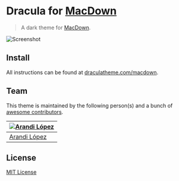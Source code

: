 # Dracula for [MacDown](https://macdown.uranusjr.com)

> A dark theme for [MacDown](https://macdown.uranusjr.com).

![Screenshot](https://draculatheme.com/assets/img/screenshots/macdown.png)

## Install

All instructions can be found at [draculatheme.com/macdown](https://draculatheme.com/macdown).

## Team

This theme is maintained by the following person(s) and a bunch of [awesome contributors](https://github.com/dracula/macdown/graphs/contributors).

[![Arandi López](https://avatars3.githubusercontent.com/u/2985233?v=3&s=70)](https://github.com/JimmyMultani) |
--- |
[Arandi López](https://github.com/arandilopez) |

## License

[MIT License](./LICENSE)

